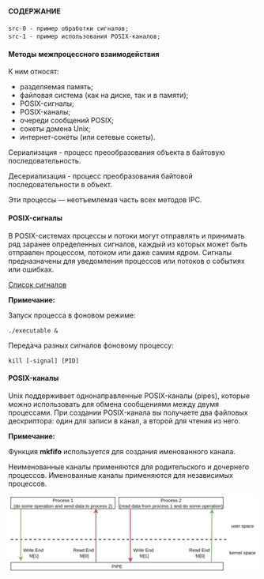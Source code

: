 #### СОДЕРЖАНИЕ

```
src-0 - пример обработки сигналов;
src-1 - пример использования POSIX-каналов;
```

#### Методы межпроцессного взаимодействия

К ним относят:
- разделяемая память;
- файловая система (как на диске, так и в памяти);
- POSIX-сигналы;
- POSIX-каналы;
- очереди сообщений POSIX;
- сокеты домена Unix;
- интернет-сокеты (или сетевые сокеты).

Сериализация - процесс преообразования объекта в байтовую последовательность.

Десериализация - процесс преобразования байтовой последовательности в объект.

Эти процессы — неотъемлемая часть всех методов IPC.

#### POSIX-сигналы

В POSIX-системах процессы и потоки могут отправлять и принимать ряд заранее определенных сигналов, 
каждый из которых может быть отправлен процессом, потоком или даже самим ядром. Cигналы предназначены для 
уведомления процессов или потоков о событиях или ошибках.

[Список сигналов](http://www.man7.org/linux/man-pages/man7/signal.7.html)

**Примечание:**

Запуск процесса в фоновом режиме:

```
./executable &
```

Передача разных сигналов фоновому процессу:

```
kill [-signal] [PID]
```

#### POSIX-каналы

Unix поддерживает однонаправленные POSIX-каналы (pipes), которые можно использовать для обмена сообщениями между двумя процессами.
При создании POSIX-канала вы получаете два файловых дескриптора: один для записи в канал, а второй для чтения из него.

**Примечание:**

Функция **mkfifo** используется для создания именованного канала.

Неименованные каналы применяются для родительского и дочернего процессов.
Именованные каналы применяются для независимых процессов.

![pipe](https://github.com/GIYura/c-tutorial/blob/main/extreme-c/chapter-19/pipe.png)

